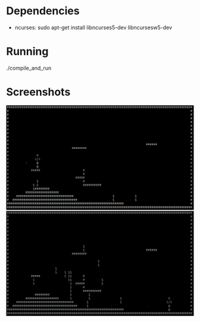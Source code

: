 # Dependencies
- ncurses: sudo apt-get install libncurses5-dev libncursesw5-dev

# Running
./compile_and_run

# Screenshots
![img1](Docs/mm1.png)
![img2](Docs/mm2.png)
